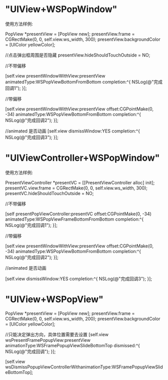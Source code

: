 #  "UIView+WSPopWindow"
使用方法样例:

PopView *presentView = [PopView new];
presentView.frame = CGRectMake(0, 0, self.view.ws_width, 300);
presentView.backgroundColor = [UIColor yellowColor];

//点击弹出框周围是否隐藏
presentView.hideShouldTouchOutside = NO;

//不带偏移

[self.view presentWindowWithView:presentView animatedType:WSPopViewBottomFromBottom completion:^{
    NSLog(@"完成回调1");
}];

//带偏移

[self.view presentWindowWithView:presentView offset:CGPointMake(0, -34) animatedType:WSPopViewBottomFromBottom completion:^{
    NSLog(@"完成回调2");
}];

//animated 是否动画
[self.view dismissWindow:YES completion:^{
    NSLog(@"完成回调3");
}];
# "UIViewController+WSPopWindow"
使用方法样例:

PresentViewController *presentVC = [[PresentViewController alloc] init];
presentVC.view.frame = CGRectMake(0, 0, self.view.ws_width, 300);
presentVC.hideShouldTouchOutside = NO;

//不带偏移

[self presentPopViewController:presentVC offset:CGPointMake(0, -34) animatedType:WSPopViewFrameBottomFromBottom completion:^{
    NSLog(@"完成回调1");
}];

//带偏移

[self.view presentWindowWithView:presentView offset:CGPointMake(0, -34) animatedType:WSPopViewBottomFromBottom completion:^{
    NSLog(@"完成回调2");
}];

//animated 是否动画

[self.view dismissWindow:YES completion:^{
    NSLog(@"完成回调3");
}];


# "UIView+WSPopView"

PopView *presentView = [PopView new];
presentView.frame = CGRectMake(0, 0, self.view.ws_width, 200);
presentView.backgroundColor = [UIColor yellowColor];

//只能决定弹出方向，具体位置需要去设置
[self.view wsPresentFramePopupView:presentView animationType:WSFramePopupViewSlideBottomTop dismissed:^{
     NSLog(@"完成回调");
}];

[self.view wsDismissPopupViewControllerWithanimationType:WSFramePopupViewSlideBottomTop];
